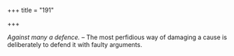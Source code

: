 +++
title = "191"

+++

*Against many a defence.* – The most perfidious way of damaging a cause is deliberately to defend it with faulty arguments.


